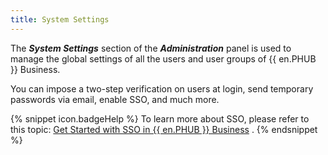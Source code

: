 ```yaml
---
title: System Settings
---
```

The ***System Settings*** section of the ***Administration*** panel is used to manage the global settings of all the users and user groups of {{ en.PHUB }} Business.  

You can impose a two-step verification on users at login, send temporary passwords via email, enable SSO, and much more.  

{% snippet icon.badgeHelp %} 
To learn more about SSO, please refer to this topic: [Get Started with SSO in {{ en.PHUB }} Business](Hub_Get_Started_SSO) . 
{% endsnippet %}